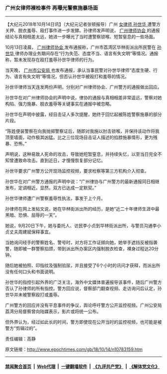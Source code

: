 ### 广州女律师裸检事件 再曝光警察施暴场面
------------------------

<p>
 【大纪元2018年10月14日讯】（大纪元记者张顿报导）广州
 <a href="http://www.epochtimes.com/gb/tag/%E5%A5%B3%E5%BE%8B%E5%B8%88.html">
  女律师
 </a>
 <a href="http://www.epochtimes.com/gb/tag/%E5%AD%99%E4%B8%96%E5%8D%8E.html">
  孙世华
 </a>
 遭警方关押、脱衣羞辱、殴打事件进一步发酵。孙律师发声明说，
 <a href="http://www.epochtimes.com/gb/tag/%E5%B9%BF%E5%B7%9E%E5%BE%8B%E5%B8%88%E5%8D%8F%E4%BC%9A.html">
  广州律师协会
 </a>
 的通报结论与真相相差太远，她进一步曝光了当时遭警察锁喉、短暂窒息的一些场面。
</p>
<p>
 10月13日凌晨，
 <a href="http://www.epochtimes.com/gb/tag/%E5%B9%BF%E5%B7%9E%E5%BE%8B%E5%B8%88%E5%8D%8F%E4%BC%9A.html">
  广州律师协会
 </a>
 发布通报称，广州市荔湾区华林街派出所民警在
 <a href="http://www.epochtimes.com/gb/tag/%E5%AD%99%E4%B8%96%E5%8D%8E.html">
  孙世华
 </a>
 律师办理业务期间存在“行为失范、态度不当、语言有失文明”等情况。通报称，暂未发现存在殴打羞辱孙世华律师的行为。
</p>
<p>
 当天晚，
 <a href="http://www.epochtimes.com/gb/tag/%E5%B9%BF%E5%B7%9E%E5%B8%82%E5%85%AC%E5%AE%89%E5%B1%80.html">
  广州市公安局
 </a>
 也发布通报，承认当事民警对孙世华律师“态度生硬、行为、语言有失文明”等情况，但否认孙世华被殴打和羞辱的情况。
</p>
<p>
 孙世华律师当天连发两份声明，分别对广州律师协会、广州警方的通报做出回应。
</p>
<p>
 孙世华在对广州律师协会的声明中说，律协的通报与真相相差非常遥远，警察对她构陷、强力施暴、脱衣羞辱等关键事实在通报中被忽略。
</p>
<p>
 孙世华在声明中披露，经目击证人多次提醒，她终于回忆起被陈姓警察施暴的部分片段。
</p>
<p>
 “陈姓便装警察在向我抛掷警察证后，随即对我施以肘击锁喉，并保持该动作将我顶至墙面，动作极其凶猛。比之三位现场目击证人描述的掐脖施暴情形，更为残暴、恐怖。”
</p>
<p>
 声明说，这种易致人死命的攻击，导致她短暂窒息，并持续失忆，以至当日完全不知曾遭致命攻击。直到近日，才慢慢恢复部分记忆。
</p>
<p>
 孙世华要求广州警方公开现场监控视频，要求检察等第三方机构介入彻查。
</p>
<p>
 孙世华在对广州警方通报的声明中说：“广州律协与广州警方的最新通报同日相继发布，定调相近。显然，双方已达成一定默契。”
</p>
<p>
 孙世华律师遭广州警察羞辱性执法，事发于上个月。
</p>
<p>
 孙律师在网上发帖文说，她在华林街派出所的经历，是她“近二十年律师生涯中最黑暗、恐惧、屈辱的一天”。
</p>
<p>
 她说，9月20日下午，她与委托人、访民李小贞到华林街派出所，与警员沟通李小贞丈夫周建斌保释事宜。
</p>
<p>
 当她询问经手的警察姓名、警号时，对方将工作证掷向她，她举手遮挡反被指袭警，随即被一群警察掐颈，带到派出所办案区内强制脱衣检查，裸身过程达20分钟。
</p>
<p>
 随后她被拍照、印指纹及强制验尿，并且接受了6个小时的讯问才获释，而派出所没有任何口头和书面说明。
</p>
<p>
 孙世华的指控引起外界的广泛关注，海外中文媒体普遍报导该事件，随后广州警方否认了孙律师的所有指控。警方回应说，督察部门翻查视频、走访询问后认定，孙世华并未被警察殴打或羞辱。
</p>
<p>
 广州警方的回应并没有平息事件的争议，舆论呼吁警方公开监控视频。广州公安局荔湾分局督察曾向陆媒表示，影片或将统一公布。
</p>
<p>
 但外界认为，经过如此长的时间，警方即使现在公开当时的监控视频，也可能是被警方“剪辑过的”。
</p>
<p>
 责任编辑：高静
</p>

原文链接：http://www.epochtimes.com/gb/18/10/14/n10783159.htm


------------------------
#### [禁闻聚合首页](https://github.com/gfw-breaker/banned-news/blob/master/README.md) &nbsp;|&nbsp; [Web代理](https://github.com/gfw-breaker/open-proxy/blob/master/README.md) &nbsp;|&nbsp; [一键翻墙软件](https://github.com/gfw-breaker/nogfw/blob/master/README.md) &nbsp;|&nbsp; [《九评共产党》](https://github.com/gfw-breaker/9ping.md/blob/master/README.md#九评之一评共产党是什么) &nbsp;|&nbsp; [《解体党文化》](https://github.com/gfw-breaker/jtdwh.md/blob/master/README.md#绪论)